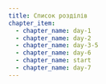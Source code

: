 ```yaml
---
title: Список розділів
chapter_item:
  - chapter_name: day-1
  - chapter_name: day-2
  - chapter_name: day-3-5
  - chapter_name: day-6
  - chapter_name: start
  - chapter_name: day-7
---
```

